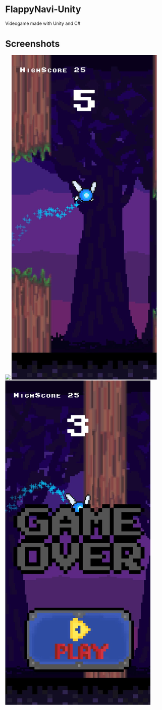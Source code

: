 # FlappyNavi-Unity
Videogame made with Unity and C#

# Screenshots
![](https://github.com/larz120/FlappyNavi-Unity/blob/83df818b9b3f8aca4f4cd99b39a1b3cfdeab7a12/Gameplay.gif)
![](https://github.com/larz120/FlappyNavi-Unity/blob/83df818b9b3f8aca4f4cd99b39a1b3cfdeab7a12/Gameplay01.jpeg)
![](https://github.com/larz120/FlappyNavi-Unity/blob/329e74f7ce97714d08cae1abc76584ef66c5a25e/GameOver.jpeg)
